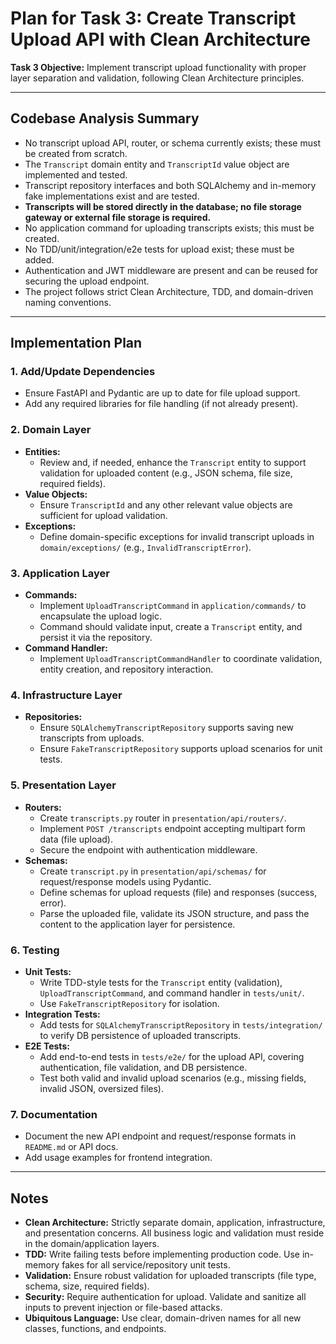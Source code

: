 # Plan for Task 3: Create Transcript Upload API with Clean Architecture

**Task 3 Objective:**
Implement transcript upload functionality with proper layer separation and validation, following Clean Architecture principles.

---

## Codebase Analysis Summary

- No transcript upload API, router, or schema currently exists; these must be created from scratch.
- The `Transcript` domain entity and `TranscriptId` value object are implemented and tested.
- Transcript repository interfaces and both SQLAlchemy and in-memory fake implementations exist and are tested.
- **Transcripts will be stored directly in the database; no file storage gateway or external file storage is required.**
- No application command for uploading transcripts exists; this must be created.
- No TDD/unit/integration/e2e tests for upload exist; these must be added.
- Authentication and JWT middleware are present and can be reused for securing the upload endpoint.
- The project follows strict Clean Architecture, TDD, and domain-driven naming conventions.

---

## Implementation Plan

### 1. Add/Update Dependencies
- Ensure FastAPI and Pydantic are up to date for file upload support.
- Add any required libraries for file handling (if not already present).

### 2. Domain Layer
- **Entities:**
  - Review and, if needed, enhance the `Transcript` entity to support validation for uploaded content (e.g., JSON schema, file size, required fields).
- **Value Objects:**
  - Ensure `TranscriptId` and any other relevant value objects are sufficient for upload validation.
- **Exceptions:**
  - Define domain-specific exceptions for invalid transcript uploads in `domain/exceptions/` (e.g., `InvalidTranscriptError`).

### 3. Application Layer
- **Commands:**
  - Implement `UploadTranscriptCommand` in `application/commands/` to encapsulate the upload logic.
  - Command should validate input, create a `Transcript` entity, and persist it via the repository.
- **Command Handler:**
  - Implement `UploadTranscriptCommandHandler` to coordinate validation, entity creation, and repository interaction.

### 4. Infrastructure Layer
- **Repositories:**
  - Ensure `SQLAlchemyTranscriptRepository` supports saving new transcripts from uploads.
  - Ensure `FakeTranscriptRepository` supports upload scenarios for unit tests.

### 5. Presentation Layer
- **Routers:**
  - Create `transcripts.py` router in `presentation/api/routers/`.
  - Implement `POST /transcripts` endpoint accepting multipart form data (file upload).
  - Secure the endpoint with authentication middleware.
- **Schemas:**
  - Create `transcript.py` in `presentation/api/schemas/` for request/response models using Pydantic.
  - Define schemas for upload requests (file) and responses (success, error).
  - Parse the uploaded file, validate its JSON structure, and pass the content to the application layer for persistence.

### 6. Testing
- **Unit Tests:**
  - Write TDD-style tests for the `Transcript` entity (validation), `UploadTranscriptCommand`, and command handler in `tests/unit/`.
  - Use `FakeTranscriptRepository` for isolation.
- **Integration Tests:**
  - Add tests for `SQLAlchemyTranscriptRepository` in `tests/integration/` to verify DB persistence of uploaded transcripts.
- **E2E Tests:**
  - Add end-to-end tests in `tests/e2e/` for the upload API, covering authentication, file validation, and DB persistence.
  - Test both valid and invalid upload scenarios (e.g., missing fields, invalid JSON, oversized files).

### 7. Documentation
- Document the new API endpoint and request/response formats in `README.md` or API docs.
- Add usage examples for frontend integration.

---

## Notes
- **Clean Architecture:** Strictly separate domain, application, infrastructure, and presentation concerns. All business logic and validation must reside in the domain/application layers.
- **TDD:** Write failing tests before implementing production code. Use in-memory fakes for all service/repository unit tests.
- **Validation:** Ensure robust validation for uploaded transcripts (file type, schema, size, required fields).
- **Security:** Require authentication for upload. Validate and sanitize all inputs to prevent injection or file-based attacks.
- **Ubiquitous Language:** Use clear, domain-driven names for all new classes, functions, and endpoints. 